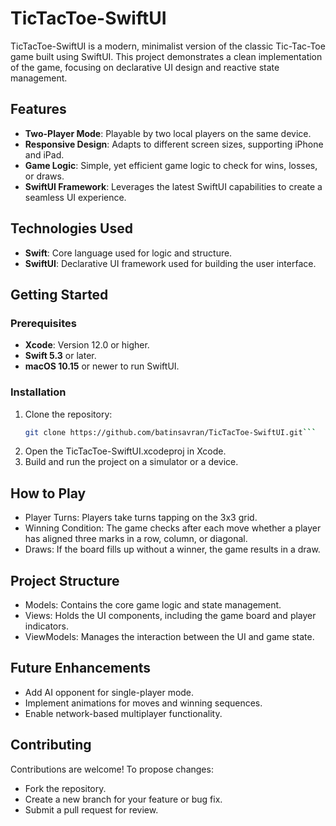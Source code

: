 # TicTacToe-SwiftUI

TicTacToe-SwiftUI is a modern, minimalist version of the classic Tic-Tac-Toe game built using SwiftUI. This project demonstrates a clean implementation of the game, focusing on declarative UI design and reactive state management.

## Features

- **Two-Player Mode**: Playable by two local players on the same device.
- **Responsive Design**: Adapts to different screen sizes, supporting iPhone and iPad.
- **Game Logic**: Simple, yet efficient game logic to check for wins, losses, or draws.
- **SwiftUI Framework**: Leverages the latest SwiftUI capabilities to create a seamless UI experience.

## Technologies Used

- **Swift**: Core language used for logic and structure.
- **SwiftUI**: Declarative UI framework used for building the user interface.

## Getting Started

### Prerequisites

- **Xcode**: Version 12.0 or higher.
- **Swift 5.3** or later.
- **macOS 10.15** or newer to run SwiftUI.

### Installation

1. Clone the repository:
   ```bash
   git clone https://github.com/batinsavran/TicTacToe-SwiftUI.git```
2. Open the TicTacToe-SwiftUI.xcodeproj in Xcode.
3. Build and run the project on a simulator or a device.

## How to Play
- Player Turns: Players take turns tapping on the 3x3 grid.
- Winning Condition: The game checks after each move whether a player has aligned three marks in a row, column, or diagonal.
- Draws: If the board fills up without a winner, the game results in a draw.

## Project Structure

- Models: Contains the core game logic and state management.
- Views: Holds the UI components, including the game board and player indicators.
- ViewModels: Manages the interaction between the UI and game state.

## Future Enhancements
- Add AI opponent for single-player mode.
- Implement animations for moves and winning sequences.
- Enable network-based multiplayer functionality.

## Contributing
Contributions are welcome! To propose changes:

- Fork the repository.
- Create a new branch for your feature or bug fix.
- Submit a pull request for review.
